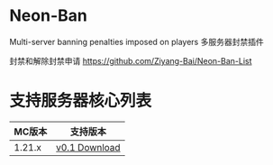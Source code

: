 # Neon-Ban
Multi-server banning penalties imposed on players
多服务器封禁插件

封禁和解除封禁申请 https://github.com/Ziyang-Bai/Neon-Ban-List

# 支持服务器核心列表
|MC版本|支持版本|
|--------|-------|
|1.21.x|[v0.1 Download]([https://markdown.com.cn](https://github.com/Ziyang-Bai/Neon-Ban/releases/tag/v0.1))|
